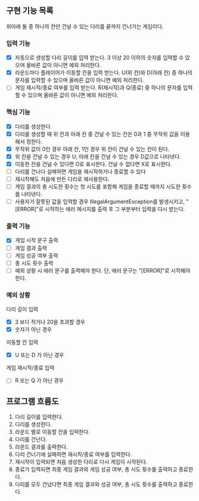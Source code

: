 ## 구현 기능 목록

위아래 둘 중 하나의 칸만 건널 수 있는 다리를 끝까지 건너가는 게임이다.

### 입력 기능

- [x] 자동으로 생성할 다리 길이를 입력 받는다. 3 이상 20 이하의 숫자를 입력할 수 있으며 올바른 값이 아니면 예외 처리한다.
- [x] 라운드마다 플레이어가 이동할 칸을 입력 받는다. U(위 칸)와 D(아래 칸) 중 하나의 문자를 입력할 수 있으며 올바른 값이 아니면 예외 처리한다.
- [ ] 게임 재시작/종료 여부를 입력 받는다. R(재시작)과 Q(종료) 중 하나의 문자를 입력할 수 있으며 올바른 값이 아니면 예외 처리한다.

### 핵심 기능

- [x] 다리를 생성한다.
- [x] 다리를 생성할 때 위 칸과 아래 칸 중 건널 수 있는 칸은 0과 1 중 무작위 값을 이용해서 정한다.
- [x] 무작위 값이 0인 경우 아래 칸, 1인 경우 위 칸이 건널 수 있는 칸이 된다.
- [x] 위 칸을 건널 수 있는 경우 U, 아래 칸을 건널 수 있는 경우 D값으로 나타낸다.
- [x] 이동한 칸을 건널 수 있다면 O로 표시한다. 건널 수 없다면 X로 표시한다.
- [ ] 다리를 건너다 실패하면 게임을 재시작하거나 종료할 수 있다
- [ ] 재시작해도 처음에 만든 다리로 재사용한다.
- [ ] 게임 결과의 총 시도한 횟수는 첫 시도를 포함해 게임을 종료할 때까지 시도한 횟수를 나타낸다.
- [ ] 사용자가 잘못된 값을 입력할 경우 IllegalArgumentException를 발생시키고, "[ERROR]"로 시작하는 에러 메시지를 출력 후 그 부분부터 입력을 다시 받는다.

### 출력 기능

- [x] 게임 시작 문구 출력
- [ ] 게임 결과 출력
- [ ] 게임 성공 여부 출력
- [ ] 총 시도 횟수 출력
- [ ] 예외 상황 시 에러 문구를 출력해야 한다. 단, 에러 문구는 "[ERROR]"로 시작해야 한다.

### 예외 상황

다리 길이 입력

- [x] 3 보다 작거나 20을 초과할 경우
- [x] 숫자가 아닌 경우

이동할 칸 입력

- [x] U 또는 D 가 아닌 경우

게임 재시작/종료 입력

- [ ] R 또는 Q 가 아닌 경우

## 프로그램 흐름도

1. 다리 길이를 입력한다.
2. 다리를 생성한다.
3. 라운드 별로 이동할 칸을 입력한다.
4. 다리를 건넌다.
5. 라운드 결과를 출력한다.
6. 다리 건너기에 실패하면 재시작/종료 여부를 입력한다.
7. 재시작이 입력되면 처음 생성한 다리로 다시 게임이 시작된다.
8. 종료가 입력되면 최종 게임 결과와 게임 성공 여부, 총 시도 횟수를 출력하고 종료한다.
9. 다리를 모두 건넜다면 최종 게임 결과와 성공 여부, 총 시도 횟수를 출력하고 종료한다.
